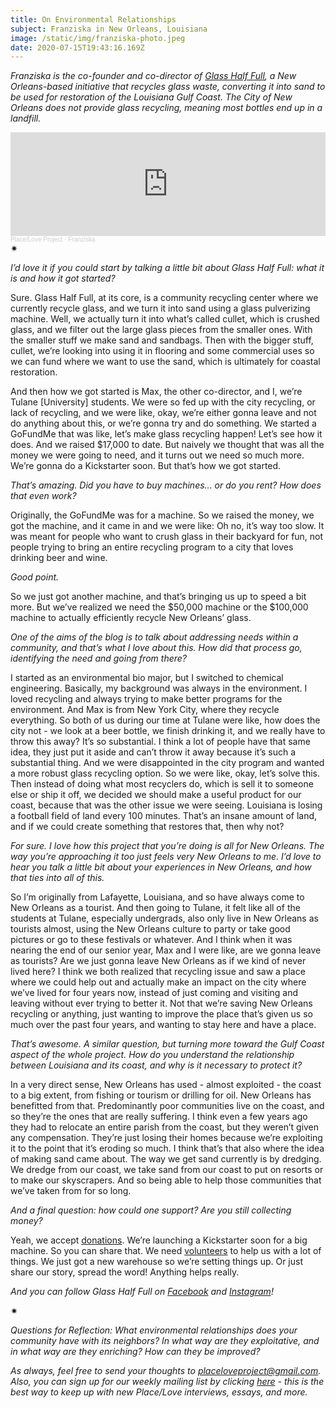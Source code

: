 ```yaml
---
title: On Environmental Relationships
subject: Franziska in New Orleans, Louisiana
image: /static/img/franziska-photo.jpeg
date: 2020-07-15T19:43:16.169Z
---
```

*Franziska is the co-founder and co-director of [Glass Half Full](https://glasshalffullnola.org/), a New Orleans-based initiative that recycles glass waste, converting it into sand to be used for restoration of the Louisiana Gulf Coast. The City of New Orleans does not provide glass recycling, meaning most bottles end up in a landfill.*

<iframe width="100%" height="166" scrolling="no" frameborder="no" allow="autoplay" src="https://w.soundcloud.com/player/?url=https%3A//api.soundcloud.com/tracks/858578695&color=%23ff5500&auto_play=false&hide_related=false&show_comments=true&show_user=true&show_reposts=false&show_teaser=true"></iframe><div style="font-size: 10px; color: #cccccc;line-break: anywhere;word-break: normal;overflow: hidden;white-space: nowrap;text-overflow: ellipsis; font-family: Interstate,Lucida Grande,Lucida Sans Unicode,Lucida Sans,Garuda,Verdana,Tahoma,sans-serif;font-weight: 100;"><a href="https://soundcloud.com/place-love-project" title="Place/Love Project" target="_blank" style="color: #cccccc; text-decoration: none;">Place/Love Project</a> · <a href="https://soundcloud.com/place-love-project/franziska" title="Franziska" target="_blank" style="color: #cccccc; text-decoration: none;">Franziska</a></div>

<div>✷</div>

*I’d love it if you could start by talking a little bit about Glass Half Full: what it is and how it got started?*

Sure. Glass Half Full, at its core, is a community recycling center where we currently recycle glass, and we turn it into sand using a glass pulverizing machine. Well, we actually turn it into what’s called cullet, which is crushed glass, and we filter out the large glass pieces from the smaller ones. With the smaller stuff we make sand and sandbags. Then with the bigger stuff, cullet, we’re looking into using it in flooring and some commercial uses so we can fund where we want to use the sand, which is ultimately for coastal restoration.

And then how we got started is Max, the other co-director, and I, we’re Tulane \[University] students. We were so fed up with the city recycling, or lack of recycling, and we were like, okay, we’re either gonna leave and not do anything about this, or we’re gonna try and do something. We started a GoFundMe that was like, let’s make glass recycling happen! Let’s see how it does. And we raised $17,000 to date. But naively we thought that was all the money we were going to need, and it turns out we need so much more. We’re gonna do a Kickstarter soon. But that’s how we got started.

*That’s amazing. Did you have to buy machines... or do you rent? How does that even work?*

Originally, the GoFundMe was for a machine. So we raised the money, we got the machine, and it came in and we were like: Oh no, it’s way too slow. It was meant for people who want to crush glass in their backyard for fun, not people trying to bring an entire recycling program to a city that loves drinking beer and wine.

*Good point.*

So we just got another machine, and that’s bringing us up to speed a bit more. But we’ve realized we need the $50,000 machine or the $100,000 machine to actually efficiently recycle New Orleans’ glass.

*One of the aims of the blog is to talk about addressing needs within a community, and that’s what I love about this. How did that process go, identifying the need and going from there?*

I started as an environmental bio major, but I switched to chemical engineering. Basically, my background was always in the environment. I loved recycling and always trying to make better programs for the environment. And Max is from New York City, where they recycle everything. So both of us during our time at Tulane were like, how does the city not - we look at a beer bottle, we finish drinking it, and we really have to throw this away? It’s so substantial. I think a lot of people have that same idea, they just put it aside and can’t throw it away because it’s such a substantial thing. And we were disappointed in the city program and wanted a more robust glass recycling option. So we were like, okay, let’s solve this. Then instead of doing what most recyclers do, which is sell it to someone else or ship it off, we decided we should make a useful product for our coast, because that was the other issue we were seeing. Louisiana is losing a football field of land every 100 minutes. That’s an insane amount of land, and if we could create something that restores that, then why not?

*For sure. I love how this project that you’re doing is all for New Orleans. The way you’re approaching it too just feels very New Orleans to me. I’d love to hear you talk a little bit about your experiences in New Orleans, and how that ties into all of this.*

So I’m originally from Lafayette, Louisiana, and so have always come to New Orleans as a tourist. And then going to Tulane, it felt like all of the students at Tulane, especially undergrads, also only live in New Orleans as tourists almost, using the New Orleans culture to party or take good pictures or go to these festivals or whatever. And I think when it was nearing the end of our senior year, Max and I were like, are we gonna leave as tourists? Are we just gonna leave New Orleans as if we kind of never lived here? I think we both realized that recycling issue and saw a place where we could help out and actually make an impact on the city where we’ve lived for four years now, instead of just coming and visiting and leaving without ever trying to better it. Not that we’re saving New Orleans recycling or anything, just wanting to improve the place that’s given us so much over the past four years, and wanting to stay here and have a place.

*That’s awesome. A similar question, but turning more toward the Gulf Coast aspect of the whole project. How do you understand the relationship between Louisiana and its coast, and why is it necessary to protect it?*

In a very direct sense, New Orleans has used - almost exploited - the coast to a big extent, from fishing or tourism or drilling for oil. New Orleans has benefitted from that. Predominantly poor communities live on the coast, and so they’re the ones that are really suffering. I think even a few years ago they had to relocate an entire parish from the coast, but they weren’t given any compensation. They’re just losing their homes because we’re exploiting it to the point that it’s eroding so much. I think that’s that also where the idea of making sand came about. The way we get sand currently is by dredging. We dredge from our coast, we take sand from our coast to put on resorts or to make our skyscrapers. And so being able to help those communities that we’ve taken from for so long.

*And a final question: how could one support? Are you still collecting money?*

Yeah, we accept [donations](https://glasshalffullnola.org/donate). We’re launching a Kickstarter soon for a big machine. So you can share that. We need [volunteers](https://glasshalffullnola.org/volunteer) to help us with a lot of things. We just got a new warehouse so we’re setting things up. Or just share our story, spread the word! Anything helps really.

*And you can follow Glass Half Full on [Facebook](https://www.facebook.com/glasshalffullnola) and [Instagram](https://www.instagram.com/glasshalffull.nola/)!*

<div>✷</div>

*Questions for Reflection: What environmental relationships does your community have with its neighbors? In what way are they exploitative, and in what way are they enriching? How can they be improved?*

*As always, feel free to send your thoughts to [placeloveproject@gmail.com](mailto:placeloveproject@gmail.com). Also, you can sign up for our weekly mailing list by clicking [here](https://mailchi.mp/2e9222bf50df/placelove-project) - this is the best way to keep up with new Place/Love interviews, essays, and more.*